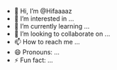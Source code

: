 - 👋 Hi, I’m @Hifaaaaz
- 👀 I’m interested in ...
- 🌱 I’m currently learning ...
- 💞️ I’m looking to collaborate on ...
- 📫 How to reach me ...
- 😄 Pronouns: ...
- ⚡ Fun fact: ...

<!---
Hifaaaaz/Hifaaaaz is a ✨ special ✨ repository because its `README.md` (this file) appears on your GitHub profile.
You can click the Preview link to take a look at your changes.
--->
